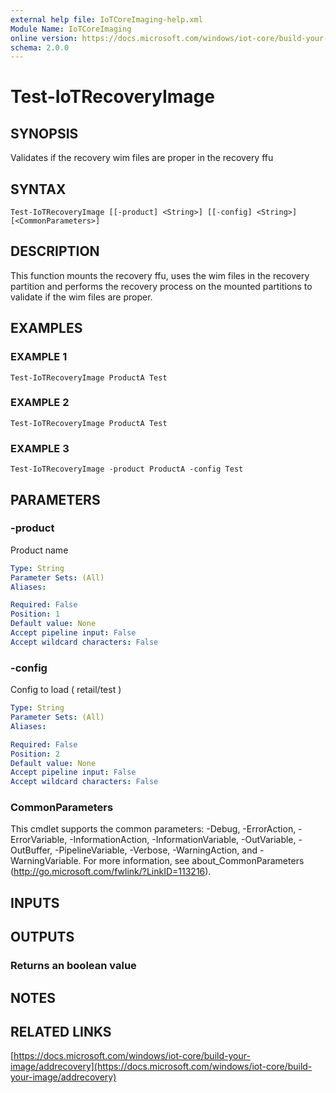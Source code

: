 ```yaml
---
external help file: IoTCoreImaging-help.xml
Module Name: IoTCoreImaging
online version: https://docs.microsoft.com/windows/iot-core/build-your-image/addrecovery
schema: 2.0.0
---
```


# Test-IoTRecoveryImage

## SYNOPSIS
Validates if the recovery wim files are proper in the recovery ffu

## SYNTAX

```
Test-IoTRecoveryImage [[-product] <String>] [[-config] <String>] [<CommonParameters>]
```

## DESCRIPTION
This function mounts the recovery ffu, uses the wim files in the recovery partition and performs the recovery process on the mounted partitions to validate if the wim files are proper.

## EXAMPLES

### EXAMPLE 1
```
Test-IoTRecoveryImage ProductA Test
```

### EXAMPLE 2
```
Test-IoTRecoveryImage ProductA Test
```

### EXAMPLE 3
```
Test-IoTRecoveryImage -product ProductA -config Test
```

## PARAMETERS

### -product
Product name

```yaml
Type: String
Parameter Sets: (All)
Aliases:

Required: False
Position: 1
Default value: None
Accept pipeline input: False
Accept wildcard characters: False
```

### -config
Config to load ( retail/test )

```yaml
Type: String
Parameter Sets: (All)
Aliases:

Required: False
Position: 2
Default value: None
Accept pipeline input: False
Accept wildcard characters: False
```

### CommonParameters
This cmdlet supports the common parameters: -Debug, -ErrorAction, -ErrorVariable, -InformationAction, -InformationVariable, -OutVariable, -OutBuffer, -PipelineVariable, -Verbose, -WarningAction, and -WarningVariable. For more information, see about_CommonParameters (http://go.microsoft.com/fwlink/?LinkID=113216).

## INPUTS

## OUTPUTS

### Returns an boolean value

## NOTES

## RELATED LINKS

[https://docs.microsoft.com/windows/iot-core/build-your-image/addrecovery](https://docs.microsoft.com/windows/iot-core/build-your-image/addrecovery)

